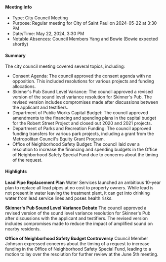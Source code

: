 ---
---

#### Meeting Info
* Type: City Council Meeting
* Purpose: Regular meeting for City of Saint Paul on 2024-05-22 at 3:30 PM
* Date/Time: May 22, 2024, 3:30 PM
* Notable Absences: Council Members Yang and Bowie (Bowie expected shortly)

#### Summary

The city council meeting covered several topics, including:

* Consent Agenda: The council approved the consent agenda with no opposition. This included resolutions for various projects and funding allocations.
* Skinner's Pub Sound Level Variance: The council approved a revised version of the sound level variance resolution for Skinner's Pub. The revised version includes compromises made after discussions between the applicant and testifiers.
* Department of Public Works Capital Budget: The council approved amendments to the financing and spending plans in the capital budget for the Robert Street Project and closed out 2020 and 2021 projects.
* Department of Parks and Recreation Funding: The council approved funding transfers for various park projects, including a grant from the Metropolitan Council's Equity Grant Program.
* Office of Neighborhood Safety Budget: The council laid over a resolution to increase the financing and spending budgets in the Office of Neighborhood Safety Special Fund due to concerns about the timing of the request.

#### Highlights

**Lead Pipe Replacement Plan**
Water Services launched an ambitious 10-year plan to replace all lead pipes at no cost to property owners. While lead is not present in water leaving the treatment plant, it can get into drinking water from lead service lines and poses health risks.

**Skinner's Pub Sound Level Variance Debate**
The council approved a revised version of the sound level variance resolution for Skinner's Pub after discussions with the applicant and testifiers. The revised version includes compromises made to reduce the impact of amplified sound on nearby residents.

**Office of Neighborhood Safety Budget Controversy**
Council Member Johnson expressed concerns about the timing of a request to increase funding in the Office of Neighborhood Safety Special Fund, leading to a motion to lay over the resolution for further review at the June 5th meeting.

